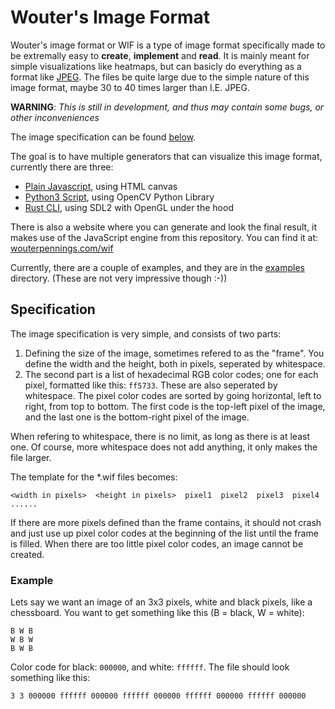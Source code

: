 # Wouter's Image Format

Wouter's image format or WIF is a type of image format specifically made to be extremally easy to **create**, **implement** and **read**. It is mainly meant for simple visualizations like heatmaps, but can basicly do everything as a format like [JPEG](https://en.wikipedia.org/wiki/JPEG). The files be quite large due to the simple nature of this image format, maybe 30 to 40 times larger than I.E. JPEG.

**WARNING**: *This is still in development, and thus may contain some bugs, or other inconveniences*

The image specification can be found [below](#specification).

The goal is to have multiple generators that can visualize this image format, currently there are three:
- [Plain Javascript](/engine-web), using HTML canvas
- [Python3 Script](/engine-python), using OpenCV Python Library
- [Rust CLI](/engine-rust/), using SDL2 with OpenGL under the hood

There is also a website where you can generate and look the final result, it makes use of the JavaScript engine from this repository. You can find it at: [wouterpennings.com/wif](https://wouterpennings.com/wif)

Currently, there are a couple of examples, and they are in the [examples](/examples/) directory. (These are not very impressive though :-)) 

## Specification

The image specification is very simple, and consists of two parts:

 1. Defining the size of the image, sometimes refered to as the "frame". You define the width and the height, both in pixels, seperated by whitespace.
 2. The second part is a list of hexadecimal RGB color codes; one for each pixel, formatted like this: `ff5733`. These are also seperated by whitespace. The pixel color codes are sorted by going horizontal, left to right, from top to bottom. The first code is the top-left pixel of the image, and the last one is the bottom-right pixel of the image.

When refering to whitespace, there is no limit, as long as there is at least one. Of course, more whitespace does not add anything, it only makes the file larger.

The template for the *.wif files becomes: 
```
<width in pixels>  <height in pixels>  pixel1  pixel2  pixel3  pixel4 ......
```

If there are more pixels defined than the frame contains, it should not crash and just use up pixel color codes at the beginning of the list until the frame is filled. When there are too little pixel color codes, an image cannot be created.

### Example

Lets say we want an image of an 3x3 pixels, white and black pixels, like a chessboard. You want to get something like this (B = black, W = white):

```
B W B
W B W
B W B
```

Color code for black: `000000`, and white: `ffffff`. The file should look something like this:

```
3 3 000000 ffffff 000000 ffffff 000000 ffffff 000000 ffffff 000000
```